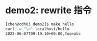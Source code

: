 # demo2: rewrite 指令

```bash
[chen@cdh03 demo2]$ make hello
curl -w "\n" localhost/hello
2022-06-07T09:19:10+00:00,foo=abc

```

